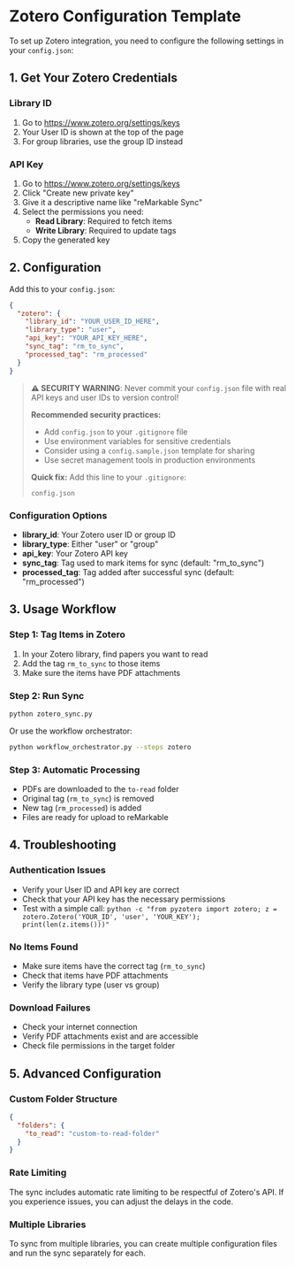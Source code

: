 # Zotero Configuration Template

To set up Zotero integration, you need to configure the following settings in your `config.json`:

## 1. Get Your Zotero Credentials

### Library ID
1. Go to https://www.zotero.org/settings/keys
2. Your User ID is shown at the top of the page
3. For group libraries, use the group ID instead

### API Key
1. Go to https://www.zotero.org/settings/keys
2. Click "Create new private key"
3. Give it a descriptive name like "reMarkable Sync"
4. Select the permissions you need:
   - **Read Library**: Required to fetch items
   - **Write Library**: Required to update tags
5. Copy the generated key

## 2. Configuration

Add this to your `config.json`:

```json
{
  "zotero": {
    "library_id": "YOUR_USER_ID_HERE",
    "library_type": "user",
    "api_key": "YOUR_API_KEY_HERE",
    "sync_tag": "rm_to_sync",
    "processed_tag": "rm_processed"
  }
}
```

> **⚠️ SECURITY WARNING**: Never commit your `config.json` file with real API keys and user IDs to version control! 
> 
> **Recommended security practices:**
> - Add `config.json` to your `.gitignore` file
> - Use environment variables for sensitive credentials
> - Consider using a `config.sample.json` template for sharing
> - Use secret management tools in production environments
> 
> **Quick fix:** Add this line to your `.gitignore`:
> ```
> config.json
> ```

### Configuration Options

- **library_id**: Your Zotero user ID or group ID
- **library_type**: Either "user" or "group"
- **api_key**: Your Zotero API key
- **sync_tag**: Tag used to mark items for sync (default: "rm_to_sync")
- **processed_tag**: Tag added after successful sync (default: "rm_processed")

## 3. Usage Workflow

### Step 1: Tag Items in Zotero
1. In your Zotero library, find papers you want to read
2. Add the tag `rm_to_sync` to those items
3. Make sure the items have PDF attachments

### Step 2: Run Sync
```bash
python zotero_sync.py
```

Or use the workflow orchestrator:
```bash
python workflow_orchestrator.py --steps zotero
```

### Step 3: Automatic Processing
- PDFs are downloaded to the `to-read` folder
- Original tag (`rm_to_sync`) is removed
- New tag (`rm_processed`) is added
- Files are ready for upload to reMarkable

## 4. Troubleshooting

### Authentication Issues
- Verify your User ID and API key are correct
- Check that your API key has the necessary permissions
- Test with a simple call: `python -c "from pyzotero import zotero; z = zotero.Zotero('YOUR_ID', 'user', 'YOUR_KEY'); print(len(z.items()))"`

### No Items Found
- Make sure items have the correct tag (`rm_to_sync`)
- Check that items have PDF attachments
- Verify the library type (user vs group)

### Download Failures
- Check your internet connection
- Verify PDF attachments exist and are accessible
- Check file permissions in the target folder

## 5. Advanced Configuration

### Custom Folder Structure
```json
{
  "folders": {
    "to_read": "custom-to-read-folder"
  }
}
```

### Rate Limiting
The sync includes automatic rate limiting to be respectful of Zotero's API. If you experience issues, you can adjust the delays in the code.

### Multiple Libraries
To sync from multiple libraries, you can create multiple configuration files and run the sync separately for each.

